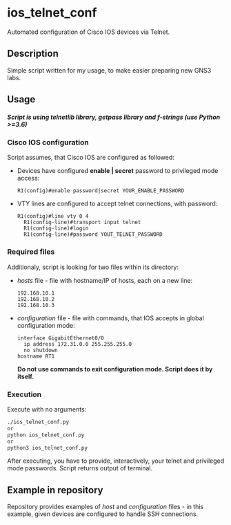 # ios_telnet_conf
Automated configuration of Cisco IOS devices via Telnet.

## Description
Simple script written for my usage, to make easier preparing new GNS3 labs.

## Usage
##### Script is using telnetlib library, getpass library and f-strings (use Python >=3.6) 
### Cisco IOS configuration
Script assumes, that Cisco IOS are configured as followed:
 - Devices have configured **enable | secret** password to privileged mode access:
   ```
   R1(config)#enable password|secret YOUR_ENABLE_PASSWORD
   ```
 - VTY lines are configured to accept telnet connections, with password:
   ```
   R1(config)#line vty 0 4
     R1(config-line)#transport input telnet
     R1(config-line)#login
     R1(config-line)#password YOUT_TELNET_PASSWORD
   ```

### Required files
Additionaly, script is looking for two files within its directory:
 - *hosts* file - file with hostname/IP of hosts, each on a new line:
   ```
   192.168.10.1
   192.168.10.2
   192.168.10.3
   ```
 - *configuration* file - file with commands, that IOS accepts in global configuration mode:
   ```
   interface GigabitEthernet0/0
     ip address 172.31.0.0 255.255.255.0
     no shutdown
   hostname RT1
   ```
   **Do not use commands to exit configuration mode. Script does it by itself.**

### Execution
Execute with no arguments:
``` sh
./ios_telnet_conf.py
or
python ios_telnet_conf.py
or
python3 ios_telnet_conf.py
```
After executing, you have to provide, interactively, your telnet and privileged mode passwords.
Script returns output of terminal.

## Example in repository
Repository provides examples of *host* and *configuration* files - in this example, given devices are configured to handle SSH connections.

